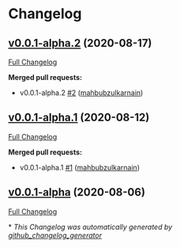 # Changelog

## [v0.0.1-alpha.2](https://github.com/gomodul/waktu/tree/v0.0.1-alpha.2) (2020-08-17)

[Full Changelog](https://github.com/gomodul/waktu/compare/v0.0.1-alpha.1...v0.0.1-alpha.2)

**Merged pull requests:**

- v0.0.1-alpha.2 [\#2](https://github.com/gomodul/waktu/pull/2) ([mahbubzulkarnain](https://github.com/mahbubzulkarnain))

## [v0.0.1-alpha.1](https://github.com/gomodul/waktu/tree/v0.0.1-alpha.1) (2020-08-12)

[Full Changelog](https://github.com/gomodul/waktu/compare/v0.0.1-alpha...v0.0.1-alpha.1)

**Merged pull requests:**

- v0.0.1-alpha.1 [\#1](https://github.com/gomodul/waktu/pull/1) ([mahbubzulkarnain](https://github.com/mahbubzulkarnain))

## [v0.0.1-alpha](https://github.com/gomodul/waktu/tree/v0.0.1-alpha) (2020-08-06)

[Full Changelog](https://github.com/gomodul/waktu/compare/db75269f2761cda472ffd81e1950d18e18171a35...v0.0.1-alpha)



\* *This Changelog was automatically generated by [github_changelog_generator](https://github.com/github-changelog-generator/github-changelog-generator)*
